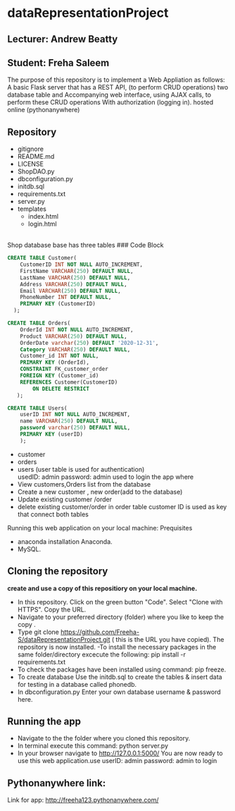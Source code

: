 # dataRepresentationProject
## Lecturer: Andrew Beatty
## Student: Freha Saleem
The purpose of this repository is to implement a Web Appliation as follows:
A basic Flask server that has a REST API, (to perform CRUD operations) two database table and Accompanying web interface, using AJAX calls, to perform these CRUD operations With authorization (logging in). hosted online (pythonanywhere)

## Repository
- gitignore
- README.md
- LICENSE
- ShopDAO.py
- dbconfiguration.py
- initdb.sql
- requirements.txt
- server.py
- templates
  - index.html
  - login.html
<br>
Shop database base has three tables
### Code Block

~~~~sql
CREATE TABLE Customer(
	CustomerID INT NOT NULL AUTO_INCREMENT,
   	FirstName VARCHAR(250) DEFAULT NULL,
	LastName VARCHAR(250) DEFAULT NULL,
   	Address VARCHAR(250) DEFAULT NULL,
   	Email VARCHAR(250) DEFAULT NULL,
   	PhoneNumber INT DEFAULT NULL,
   	PRIMARY KEY (CustomerID)
  );
~~~~

~~~~sql
CREATE TABLE Orders(
	OrderId INT NOT NULL AUTO_INCREMENT,
	Product VARCHAR(250) DEFAULT NULL,
	OrderDate varchar(250) DEFAULT '2020-12-31',
	Category VARCHAR(250) DEFAULT NULL,
	Customer_id INT NOT NULL,
	PRIMARY KEY (OrderId),
	CONSTRAINT FK_customer_order
   	FOREIGN KEY (Customer_id)
   	REFERENCES Customer(CustomerID)
      	ON DELETE RESTRICT
   ); 
~~~~  

~~~~sql
CREATE TABLE Users(
	userID INT NOT NULL AUTO_INCREMENT,
   	name VARCHAR(250) DEFAULT NULL,
   	password varchar(250) DEFAULT NULL,
   	PRIMARY KEY (userID)
   	);
~~~~
- customer
- orders
- users (user table is used for authentication)<br>
usedID: admin 
password: admin
used to login the app
where
- View customers,Orders list from the database
- Create a new customer , new order(add to the database)
- Update existing customer /order
- delete existing customer/order
in order table customer ID is used as key that connect both tables

Running this web application on your local machine:
Prequisites
- anaconda installation Anaconda.
- MySQL.

## Cloning the repository
**create and use a copy of this repositiory on your local machine.**

- In this repository.
Click on the green button "Code". Select "Clone with HTTPS". Copy the URL.
- Navigate to your preferred directory (folder) where you like to keep the copy .
- Type git clone  https://github.com/Freeha-S/dataRepresentationProject.git ( this is the URL you have copied).
The repository is now installed.
-To install the necessary packages in the same folder/directory excecute the following: pip install -r requirements.txt
- To check the packages have been installed using command: pip freeze.
- To create database Use the initdb.sql to create the tables & insert data for testing in a database called phonedb.
- In dbconfiguration.py Enter your own database username & password here.
## Running the app
- Navigate to the the folder where you cloned this repository.
- In terminal execute this command: python server.py
- In your browser navigate to http://127.0.0.1:5000/
You are now ready to use this web application.use  userID: admin password: admin to login
## Pythonanywhere link:
Link for app: http://freeha123.pythonanywhere.com/
